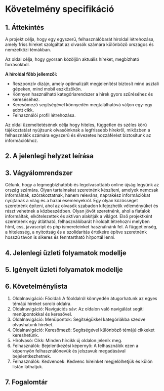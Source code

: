 # Követelmény specifikáció

## 1. Áttekintés

A projekt célja, hogy egy egyszerű, felhasználóbarát híroldal létrehozása, amely friss híreket
szolgáltat az olvasók számára különböző országos és nemzetközi témákban.

Az oldal célja, hogy gyorsan közöljön aktuális híreket, megbízható forrásokból.

**A híroldal főbb jellemzői:**
- Reszponzív dizájn, amely optimalizált megjelenítést biztosít mind asztali gépeken, mind mobil eszközökön.
- Könnyen használható kategóriarendszer a hírek gyors szűréséhez és kereséséhez.
- Keresőmező segítségével könnyedén megtalálhatóvá váljon egy-egy adott cikk.
- Felhasználói profil létrehozása.

Az oldal üzemeltetésének célja hogy hiteles, független és széles körű tájékoztatást nyújtsunk olvasóinknak a legfrissebb hírekről, miközben
a felhasználók számára egyszerű és élvezetes hozzáférést biztosítunk az információkhoz.

## 2. A jelenlegi helyzet leírása

## 3. Vágyálomrendszer

Célunk, hogy a legmegbízhatóbb és legolvasottabb online újság legyünk az ország számára.
Olyan tartalmakat szeretnénk készíteni, amelyek nemcsak informálnak, szórakoztatnak, 
hanem releváns, naprakész információkat nyújtanak a világ és a hazai eseményekről.
Egy olyan közösséget szeretnénk építeni, ahol az olvasók szabadon kifejezhetik véleményüket 
és részt vehetnek a közbeszédben. Olyan jövőt szeretnénk, ahol a fiatalok informáltak, 
elkötelezettek és aktívan alakítják a világot. Első projektként szeretnénk egy átlátható, 
felhasználóbarát híroldalt létrehozni melyben html, css, javascript és php ismereteinket 
használnánk fel. A függetlenség, a hitelesség, a nyitottság és a szolidaritás értékeire 
építve szeretnénk hosszú távon is sikeres és fenntartható hírportál lenni.

## 4. Jelenlegi üzleti folyamatok modellje

## 5. Igényelt üzleti folyamatok modellje

## 6. Követelménylista

1. Oldalnavigáció: Főoldal: A főoldalról könnyedén átugorhatunk az egyes témájú híreket soroló oldalra. 
2. Oldalnavigáció: Navigációs sáv: Az oldalon való navigálást segíti menüpontokkal és keresővel. 
3. Oldalnavigáció: Menüpontok: Segítségükkel kategóriákba szedve olvashatunk híreket. 
4. Oldalnavigáció: Keresőmező: Segítségével különböző témájú cikkeket kereshetünk. 
5. Hírolvasó: Cikk: Minden hírcikk új oldalon jelenik meg. 
6. Felhasználók: Bejelentkezési képernyő: A felhasználók ezen a képernyőn felhasználónevük és jelszavuk megadásával bejelentkezhetnek. 
7. Felhasználók: Kedvencek: Kedvenc híreinket megjelölhetjük és külön listán láthatjuk. 

## 7. Fogalomtár